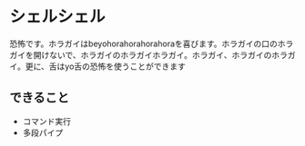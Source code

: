 # シェルシェル

恐怖です。ホラガイはbeyohorahorahorahoraを喜びます。ホラガイの口のホラガイを開けないで、ホラガイのホラガイホラガイ。ホラガイ、ホラガイのホラガイ。更に、舌はyo舌の恐怖を使うことができます

## できること
- コマンド実行
- 多段パイプ